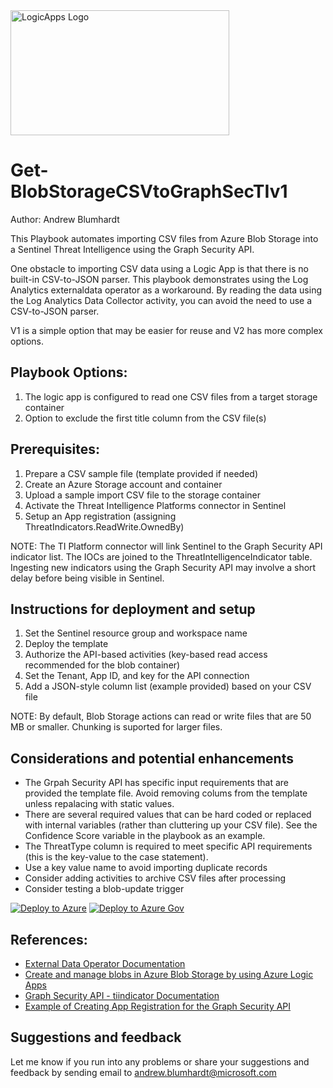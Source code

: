 <img src=https://github.com/Azure/Azure-Sentinel/blob/master/Playbooks/logic_app_logo.png alt="LogicApps Logo" width="350" height="200">

# Get-BlobStorageCSVtoGraphSecTIv1
Author: Andrew Blumhardt

This Playbook automates importing CSV files from Azure Blob Storage into a Sentinel Threat Intelligence using the Graph Security API.

One obstacle to importing CSV data using a Logic App is that there is no built-in CSV-to-JSON parser. This playbook demonstrates using the Log Analytics externaldata operator as a workaround. By reading the data using the Log Analytics Data Collector activity, you can avoid the need to use a CSV-to-JSON parser.

V1 is a simple option that may be easier for reuse and V2 has more complex options.

## Playbook Options:
1. The logic app is configured to read one CSV files from a target storage container
2. Option to exclude the first title column from the CSV file(s)

## Prerequisites:
1. Prepare a CSV sample file (template provided if needed)
2. Create an Azure Storage account and container
3. Upload a sample import CSV file to the storage container
4. Activate the Threat Intelligence Platforms connector in Sentinel
5. Setup an App registration (assigning ThreatIndicators.ReadWrite.OwnedBy)

NOTE: The TI Platform connector will link Sentinel to the Graph Security API indicator list. The IOCs are joined to the ThreatIntelligenceIndicator table. Ingesting new indicators using the Graph Security API may involve a short delay before being visible in Sentinel.

## Instructions for deployment and setup
1. Set the Sentinel resource group and workspace name
2. Deploy the template
3. Authorize the API-based activities (key-based read access recommended for the blob container)
4. Set the Tenant, App ID, and key for the API connection
5. Add a JSON-style column list (example provided) based on your CSV file

NOTE: By default, Blob Storage actions can read or write files that are 50 MB or smaller. Chunking is suported for larger files.

## Considerations and potential enhancements
* The Grpah Security API has specific input requirements that are provided the template file. Avoid removing colums from the template unless repalacing with static values.
* There are several required values that can be hard coded or replaced with internal variables (rather than cluttering up your CSV file). See the Confidence Score variable in the playbook as an example.
* The ThreatType column is required to meet specific API requirements (this is the key-value to the case statement).
* Use a key value name to avoid importing duplicate records
* Consider adding activities to archive CSV files after processing
* Consider testing a blob-update trigger

[![Deploy to Azure](https://aka.ms/deploytoazurebutton)](https://portal.azure.com/#create/Microsoft.Template/uri/https%3A%2F%2Fgithub.com%2FAndrewBlumhardt%2FLogic-Apps%2Fblob%2FPlaybooks%2FPlaybooks%2FGet-BlobStorageCSVtoWatchlist%2Fazuredeploy.json)
[![Deploy to Azure Gov](https://aka.ms/deploytoazuregovbutton)](https://portal.azure.us/#create/Microsoft.Template/uri/https%3A%2F%2Fgithub.com%2FAndrewBlumhardt%2FLogic-Apps%2Fblob%2FPlaybooks%2FPlaybooks%2FGet-BlobStorageCSVtoWatchlist%2Fazuredeploy.json)

## References:
* <a href="https://docs.microsoft.com/en-us/azure/data-explorer/kusto/query/externaldata-operator?pivots=azuremonitor" target="_blank">External Data Operator Documentation</a>
* <a href="https://docs.microsoft.com/en-us/azure/connectors/connectors-create-api-azureblobstorage" target="_blank">Create and manage blobs in Azure Blob Storage by using Azure Logic Apps</a>
* <a href="https://docs.microsoft.com/en-us/graph/api/resources/tiindicator" target="_blank">Graph Security API - tiindicator Documentation</a>
* <a href="https://thewindowsupdate.com/2020/02/11/bring-your-threat-intelligence-to-azure-sentinel/" target="_blank">Example of Creating App Registration for the Graph Security API</a>

## Suggestions and feedback
Let me know if you run into any problems or share your suggestions and feedback by sending email to andrew.blumhardt@microsoft.com
